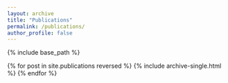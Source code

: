 ```yaml
---
layout: archive
title: "Publications"
permalink: /publications/
author_profile: false
---
```

{% include base_path %}


{% for post in site.publications reversed %}
  {% include archive-single.html %}
{% endfor %}
